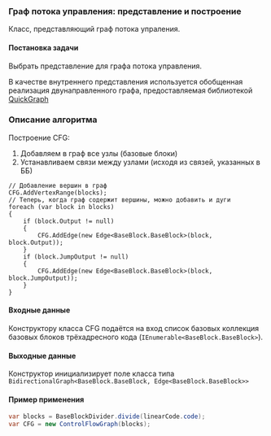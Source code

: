 ### Граф потока управления: представление и построение 

Класс, представляющий граф потока упраления.

#### Постановка задачи

Выбрать представление для графа потока управления. 

В качестве внутреннего представления используется обобщенная реализация 
двунаправленного графа, предоставляемая библиотекой 
[QuickGraph](https://quickgraph.codeplex.com/)

### Описание алгоритма

Построение CFG: 

1. Добавляем в граф все узлы (базовые блоки)
2. Устанавливаем связи между узлами (исходя из связей, указанных в ББ)

```
// Добавление вершин в граф
CFG.AddVertexRange(blocks);
// Теперь, когда граф содержит вершины, можно добавить и дуги
foreach (var block in blocks)
{
    if (block.Output != null)
    {
        CFG.AddEdge(new Edge<BaseBlock.BaseBlock>(block, block.Output));
    }
    if (block.JumpOutput != null)
    {
        CFG.AddEdge(new Edge<BaseBlock.BaseBlock>(block, block.JumpOutput));
    }
}
```

#### Входные данные

Конструктору класса CFG подаётся на вход список базовых коллекция базовых блоков 
трёхадресного кода (`IEnumerable<BaseBlock.BaseBlock>`).

#### Выходные данные 

Конструктор инициализирует поле класса типа `BidirectionalGraph<BaseBlock.BaseBlock, Edge<BaseBlock.BaseBlock>>`

#### Пример применения  

```cs
var blocks = BaseBlockDivider.divide(linearCode.code);
var CFG = new ControlFlowGraph(blocks);
```

